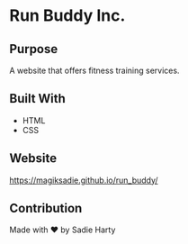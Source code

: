 # Run Buddy Inc.

## Purpose
A website that offers fitness training services.

## Built With
* HTML
* CSS

## Website
https://magiksadie.github.io/run_buddy/

## Contribution
Made with ❤️ by Sadie Harty
